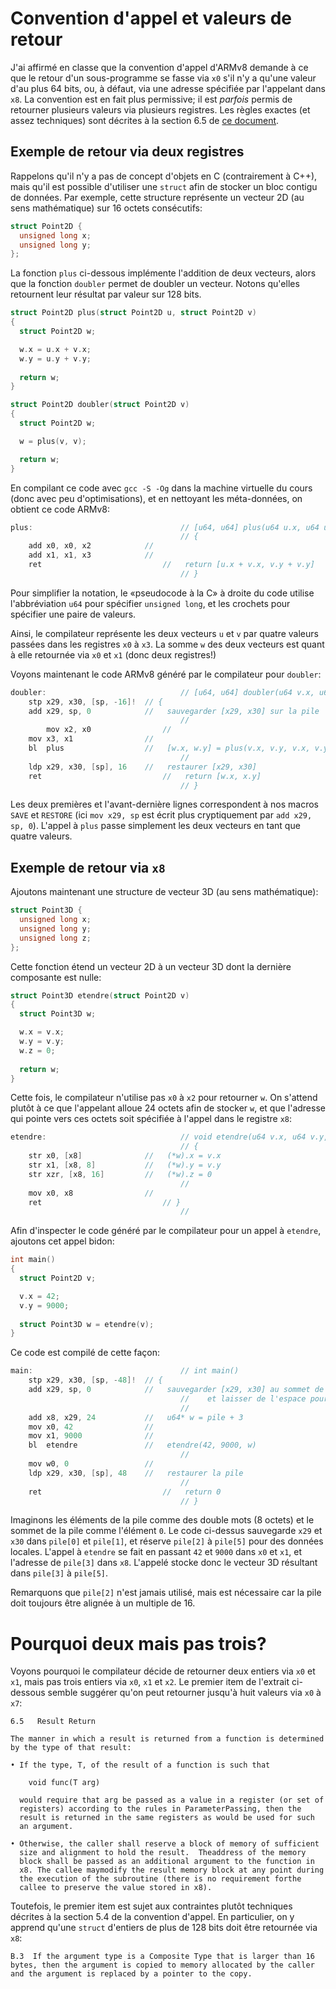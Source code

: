 # Convention d'appel et valeurs de retour

J'ai affirmé en classe que la convention d'appel d'ARMv8 demande à ce
que le retour d'un sous-programme se fasse via ```x0``` s'il n'y a
qu'une valeur d'au plus 64 bits, ou, à défaut, via une adresse
spécifiée par l'appelant dans ```x8```. La convention est en fait plus
permissive; il est *parfois* permis de retourner plusieurs valeurs via
plusieurs registres. Les règles exactes (et assez techniques) sont
décrites à la section 6.5 de [ce
document](https://github.com/ARM-software/abi-aa/releases/download/2020Q4/aapcs64.pdf).

## Exemple de retour via deux registres

Rappelons qu'il n'y a pas de concept d'objets en C (contrairement à
C++), mais qu'il est possible d'utiliser une ```struct``` afin de
stocker un bloc contigu de données. Par exemple, cette structure
représente un vecteur 2D (au sens mathématique) sur 16 octets
consécutifs:

```c
struct Point2D {
  unsigned long x;
  unsigned long y;
};
```

La fonction ```plus``` ci-dessous implémente l'addition de deux
vecteurs, alors que la fonction ```doubler``` permet de doubler un
vecteur. Notons qu'elles retournent leur résultat par valeur sur 128
bits.

```c
struct Point2D plus(struct Point2D u, struct Point2D v)
{
  struct Point2D w;

  w.x = u.x + v.x;
  w.y = u.y + v.y;
  
  return w;
}

struct Point2D doubler(struct Point2D v)
{
  struct Point2D w;

  w = plus(v, v);

  return w;
}
```

En compilant ce code avec ```gcc -S -Og``` dans la machine virtuelle
du cours (donc avec peu d'optimisations), et en nettoyant les
méta-données, on obtient ce code ARMv8:

```c
plus:                                 // [u64, u64] plus(u64 u.x, u64 u.y, u64 v.x, u64 v.y)
                                      // {
	add	x0, x0, x2            //
	add	x1, x1, x3            //
	ret                           //   return [u.x + v.x, v.y + v.y]
                                      // }
```

Pour simplifier la notation, le «pseudocode à la C» à droite du code
utilise l'abbréviation ```u64``` pour spécifier ```unsigned long```,
et les crochets pour spécifier une paire de valeurs.

Ainsi, le compilateur représente les deux vecteurs ```u``` et ```v```
par quatre valeurs passées dans les registres ```x0``` à ```x3```. La
somme ```w``` des deux vecteurs est quant à elle retournée via
```x0``` et ```x1``` (donc deux registres!)

Voyons maintenant le code ARMv8 généré par le compilateur pour
```doubler```:

```c
doubler:                              // [u64, u64] doubler(u64 v.x, u64 v.y)
	stp	x29, x30, [sp, -16]!  // {
	add	x29, sp, 0            //   sauvegarder [x29, x30] sur la pile
                                      //
        mov	x2, x0                //
	mov	x3, x1                //
	bl	plus                  //   [w.x, w.y] = plus(v.x, v.y, v.x, v.y)
                                      //
	ldp	x29, x30, [sp], 16    //   restaurer [x29, x30]
	ret                           //   return [w.x, x.y]
                                      // }
```

Les deux premières et l'avant-dernière lignes correspondent à nos
macros ```SAVE``` et ```RESTORE``` (ici ```mov x29, sp``` est écrit
plus cryptiquement par ```add x29, sp, 0```). L'appel à ```plus```
passe simplement les deux vecteurs en tant que quatre valeurs.

## Exemple de retour via ```x8```

Ajoutons maintenant une structure de vecteur 3D (au sens
mathématique):

```c
struct Point3D {
  unsigned long x;
  unsigned long y;
  unsigned long z;
};
```

Cette fonction étend un vecteur 2D à un vecteur 3D dont la dernière
composante est nulle:

```c
struct Point3D etendre(struct Point2D v)
{
  struct Point3D w;

  w.x = v.x;
  w.y = v.y;
  w.z = 0;
  
  return w;
}
```

Cette fois, le compilateur n'utilise pas ```x0``` à ```x2``` pour
retourner ```w```. On s'attend plutôt à ce que l'appelant alloue 24
octets afin de stocker ```w```, et que l'adresse qui pointe vers ces
octets soit spécifiée à l'appel dans le registre ```x8```:

```c
etendre:                              // void etendre(u64 v.x, u64 v.y, Point3D* w)
                                      // {
	str	x0, [x8]              //   (*w).x = v.x
	str	x1, [x8, 8]           //   (*w).y = v.y 
	str	xzr, [x8, 16]         //   (*w).z = 0
                                      //
	mov	x0, x8                //
	ret                           // }
                                      //
```

Afin d'inspecter le code généré par le compilateur pour un appel à
```etendre```, ajoutons cet appel bidon:

```c
int main()
{
  struct Point2D v;

  v.x = 42;
  v.y = 9000;
  
  struct Point3D w = etendre(v);
}
```

Ce code est compilé de cette façon:

```c
main:                                 // int main()
	stp	x29, x30, [sp, -48]!  // {
	add	x29, sp, 0            //   sauvegarder [x29, x30] au sommet de la pile
                                      //    et laisser de l'espace pour cinq double mots
                                      //
	add	x8, x29, 24           //   u64* w = pile + 3
	mov	x0, 42                //
	mov	x1, 9000              //   
	bl	etendre               //   etendre(42, 9000, w)
                                      //
	mov	w0, 0                 //
	ldp	x29, x30, [sp], 48    //   restaurer la pile
                                      //
	ret                           //   return 0
                                      // }
```

Imaginons les éléments de la pile comme des double mots (8 octets) et
le sommet de la pile comme l'élément ```0```. Le code ci-dessus
sauvegarde ```x29``` et ```x30``` dans ```pile[0]``` et ```pile[1]```,
et réserve ```pile[2]``` à ```pile[5]``` pour des données
locales. L'appel à ```etendre``` se fait en passant ```42``` et
```9000``` dans ```x0``` et ```x1```, et l'adresse de ```pile[3]```
dans ```x8```. L'appelé stocke donc le vecteur 3D résultant dans
```pile[3]``` à ```pile[5]```.

Remarquons que ```pile[2]``` n'est jamais utilisé, mais est nécessaire
car la pile doit toujours être alignée à un multiple de 16.

# Pourquoi deux mais pas trois?

Voyons pourquoi le compilateur décide de retourner deux entiers via
```x0``` et ```x1```, mais pas trois entiers via ```x0```, ```x1``` et
```x2```. Le premier item de l'extrait ci-dessous semble suggérer
qu'on peut retourner jusqu'à huit valeurs via ```x0``` à ```x7```:

```
6.5   Result Return

The manner in which a result is returned from a function is determined
by the type of that result:

• If the type, T, of the result of a function is such that

    void func(T arg)

  would require that arg be passed as a value in a register (or set of
  registers) according to the rules in ParameterPassing, then the
  result is returned in the same registers as would be used for such
  an argument.

• Otherwise, the caller shall reserve a block of memory of sufficient
  size and alignment to hold the result.  Theaddress of the memory
  block shall be passed as an additional argument to the function in
  x8. The callee maymodify the result memory block at any point during
  the execution of the subroutine (there is no requirement forthe
  callee to preserve the value stored in x8).
```

Toutefois, le premier item est sujet aux contraintes plutôt techniques
décrites à la section 5.4 de la convention d'appel. En particulier, on
y apprend qu'une ```struct``` d'entiers de plus de 128 bits doit être
retournée via ```x8```:

```
B.3  If the argument type is a Composite Type that is larger than 16
bytes, then the argument is copied to memory allocated by the caller
and the argument is replaced by a pointer to the copy.
```
